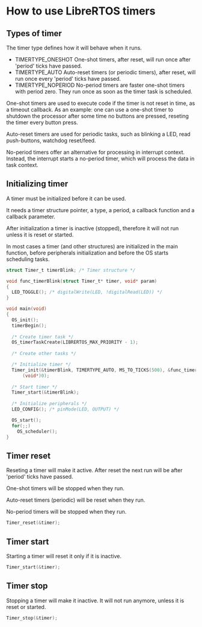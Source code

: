 # How to use LibreRTOS timers

## Types of timer

The timer type defines how it will behave when it runs.

- TIMERTYPE_ONESHOT One-shot timers, after reset, will run once after 'period' ticks have passed.
- TIMERTYPE_AUTO Auto-reset timers (or periodic timers), after reset, will run once every 'period' ticks have passed.
- TIMERTYPE_NOPERIOD No-period timers are faster one-shot timers with
period zero. They run once as soon as the timer task is scheduled.

One-shot timers are used to execute code if the timer is not reset in time, as a timeout callback. As an example: one can use a one-shot timer to shutdown the processor after some time no buttons are pressed, reseting the timer every button press.

Auto-reset timers are used for periodic tasks, such as blinking a LED, read push-buttons, watchdog reset/feed.

No-period timers offer an alternative for processing in interrupt context. Instead, the interrupt starts a no-period timer, which will process the data in task context.

## Initializing timer

A timer must be initialized before it can be used.

It needs a timer structure pointer, a type, a period, a callback function and a callback parameter.

After initialization a timer is inactive (stopped), therefore it will not run unless it is reset or started.

In most cases a timer (and other structures) are initialized in the main function, before peripherals initialization and before the OS starts scheduling tasks.

```c
struct Timer_t timerBlink; /* Timer structure */

void func_timerBlink(struct Timer_t* timer, void* param)
{
  LED_TOGGLE(); /* digitalWrite(LED, !digitalRead(LED)) */
}

void main(void)
{
  OS_init();
  timerBegin();
  
  /* Create timer task */
  OS_timerTaskCreate(LIBRERTOS_MAX_PRIORITY - 1);
  
  /* Create other tasks */

  /* Initialize timer */
  Timer_init(&timerBlink, TIMERTYPE_AUTO, MS_TO_TICKS(500), &func_timerBlink,
      (void*)0);
  
  /* Start timer */
  Timer_start(&timerBlink);
  
  /* Initialize peripherals */
  LED_CONFIG(); /* pinMode(LED, OUTPUT) */

  OS_start();
  for(;;)
    OS_scheduler();
}
```

## Timer reset

Reseting a timer will make it active. After reset the next run will be after 'period' ticks have passed.

One-shot timers will be stopped when they run.

Auto-reset timers (periodic) will be reset when they run.

No-period timers will be stopped when they run.

```c
Timer_reset(&timer);
```

## Timer start

Starting a timer will reset it only if it is inactive.

```c
Timer_start(&timer);
```

## Timer stop

Stopping a timer will make it inactive. It will not run anymore, unless it is reset or started.

```c
Timer_stop(&timer);
```
